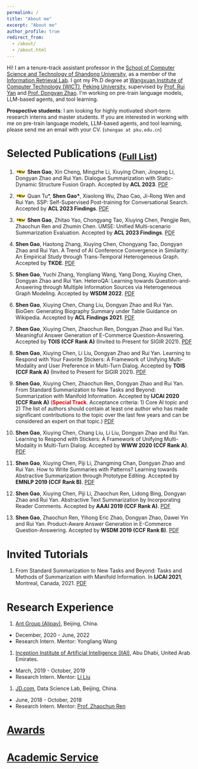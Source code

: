 ```yaml
---
permalink: /
title: "About me"
excerpt: "About me"
author_profile: true
redirect_from: 
  - /about/
  - /about.html
---
```


Hi! I am a tenure-track assistant professor in the [School of Computer Science and Technology of Shandong University](https://www.cs.sdu.edu.cn/), as a member of the [Information Retrieval Lab](https://ir.sdu.edu.cn/). I got my Ph.D degree at [Wangxuan Institute of Computer Technology (WICT)](https://www.wict.pku.edu.cn), [Peking University](http://www.pku.edu.cn/), supervised by [Prof. Rui Yan](https://scholar.google.com/citations?user=eLw6g-UAAAAJ) and [Prof. Dongyan Zhao](https://www.icst.pku.edu.cn/zhaodongyan/en/). I'm working on pre-train language models, LLM-based agents, and tool learning.
<!-- Before that, I received my M.E from [Beijing Institute of Technology](http://www.bit.edu.cn/) in 2018.  -->

**Prospective students**: I am looking for highly motivated short-term research interns and master students. If you are interested in working with me on pre-train language models, LLM-based agents, and tool learning, please send me an email with your CV. (`shengao at pku.edu.cn`)

<!-- An important reminder for interns. Before you apply for internship in our research group, please be aware: we hold the intellectual property of any research work from our lab during your internship. We have every right to improve and CONTINUE the work even when the intern(s) in charge check out. AGREE with the terms and conditions before you send me emails and sign up. This is important. -->

Selected Publications <sub>([Full List](https://shengaopku.github.io/publications/))</sub>
======

1. ![new paper](/images/new.gif) **Shen Gao**, Xin Cheng, Mingzhe Li, Xiuying Chen, Jinpeng Li, Dongyan Zhao and Rui Yan. Dialogue Summarization with Static-Dynamic Structure Fusion Graph. Accepted by **ACL 2023**. [PDF](/files/2023-acl-dialog-summ.pdf)

1. ![new paper](/images/new.gif) Quan Tu\*, **Shen Gao\***, Xiaolong Wu, Zhao Cao, Ji-Rong Wen and Rui Yan. SSP: Self-Supervised Post-training for Conversational Search. Accepted by **ACL 2023 Findings**. [PDF](/files/2023-acl-ssp.pdf)

1. ![new paper](/images/new.gif) **Shen Gao**, Zhitao Yao, Chongyang Tao, Xiuying Chen, Pengjie Ren, Zhaochun Ren and Zhumin Chen. UMSE: Unified Multi-scenario Summarization Evaluation. Accepted by **ACL 2023 Findings**. [PDF](/files/2023-acl-uni-eval.pdf)

1. **Shen Gao**, Haotong Zhang, Xiuying Chen, Chongyang Tao, Dongyan Zhao and Rui Yan. A Trend of AI Conference Convergence in Similarity: An Empirical Study through Trans-Temporal Heterogeneous Graph. Accepted by **TKDE**. [PDF](/files/2023-tkde-comf-simi.pdf)

1. **Shen Gao**, Yuchi Zhang, Yongliang Wang, Yang Dong, Xiuying Chen, Dongyan Zhao and Rui Yan. HeteroQA: Learning towards Question-and-Answering through Multiple Information Sources via Heterogeneous Graph Modeling. Accepted by **WSDM 2022**. [PDF](/files/2022-wsdm-antqa.pdf)

3. **Shen Gao**, Xiuying Chen, Chang Liu, Dongyan Zhao and Rui Yan. BioGen: Generating Biography Summary under Table Guidance on Wikipedia. Accepted by **ACL Findings 2021**. [PDF](/files/2021-aclfindings-table-summ.pdf)

3. **Shen Gao**, Xiuying Chen, Zhaochun Ren, Dongyan Zhao and Rui Yan. Meaningful Answer Generation of E-Commerce Question-Answering. Accepted by **TOIS (CCF Rank A)** (Invited to Present for SIGIR 2021). [PDF](/files/2021-tois-memqa.pdf)

1. **Shen Gao**, Xiuying Chen, Li Liu, Dongyan Zhao and Rui Yan. Learning to Respond with Your Favorite Stickers: A Framework of Unifying Multi-Modality and User Preference in Multi-Turn Dialog. Accepted by **TOIS (CCF Rank A)** (Invited to Present for SIGIR 2021). [PDF](/files/2021-tois-sticker.pdf)
    
1. **Shen Gao**, Xiuying Chen, Zhaochun Ren, Dongyan Zhao and Rui Yan. From Standard Summarization to New Tasks and Beyond: Summarization with Manifold Information. Accepted by **IJCAI 2020 (CCF Rank A)** (**<font color="#dd0000">Special Track</font>**. Acceptance criteria: 1) Core AI topic and 2) The list of authors should contain at least one author who has made significant contributions to the topic over the last few years and can be considered an expert on that topic.) [PDF](/files/2020-ijcai-summ-survey.pdf)
    
1. **Shen Gao**, Xiuying Chen, Chang Liu, Li Liu, Dongyan Zhao and Rui Yan. Learning to Respond with Stickers: A Framework of Unifying Multi-Modality in Multi-Turn Dialog. Accepted by **WWW 2020 (CCF Rank A)**. [PDF](/files/2020-www.sticker.pdf)
    
1. **Shen Gao**, Xiuying Chen, Piji Li, Zhangming Chan, Dongyan Zhao and Rui Yan. How to Write Summaries with Patterns? Learning towards Abstractive Summarization through Prototype Editing. Accepted by **EMNLP 2019 (CCF Rank B)**. [PDF](/files/2019-emnlp-proto.pdf)
    
1. **Shen Gao**, Xiuying Chen, Piji Li, Zhaochun Ren, Lidong Bing, Dongyan Zhao and Rui Yan. Abstractive Text Summarization by Incorporating Reader Comments. Accepted by **AAAI 2019 (CCF Rank A)**. [PDF](/files/2019-aaai-reader.pdf)
    
1. **Shen Gao**, Zhaochun Ren, Yihong Eric Zhao, Dongyan Zhao, Dawei Yin and Rui Yan. Product-Aware Answer Generation in E-Commerce Question-Answering. Accepted by **WSDM 2019 (CCF Rank B)**. [PDF](/files/2019-wsdm-ecom-qa.pdf)

Invited Tutorials
======
1. From Standard Summarization to New Tasks and Beyond: Tasks and Methods of Summarization with Manifold Information. In **IJCAI 2021**, Montreal, Canada, 2021. [PDF](/files/2021-ijcai-tutorial-new-summ-slides.pdf)

Research Experience
======
1. [Ant Group (Alipay)](https://www.antgroup.com/en), Beijing, China.  
  - December, 2020 - June, 2022
  - Research Intern. Mentor: Yongliang Wang 

1. [Inception Institute of Artificial Intelligence (IIAI)](https://www.inceptioniai.org/), Abu Dhabi, United Arab Emirates.  
  - March, 2019 - October, 2019
  - Research Intern. Mentor: [Li Liu](https://scholar.google.com/citations?user=NS8RkccAAAAJ&hl=zh-CN)

1. [JD.com](http://datascience.jd.com/), Data Science Lab, Beijing, China.  
  - June, 2018 - October, 2018
  - Research Intern. Mentor: [Prof. Zhaochun Ren](http://ir.sdu.edu.cn/~zhaochunren/)

# [Awards](https://shengaopku.github.io/awards/)

# [Academic Service](https://shengaopku.github.io/service/)
